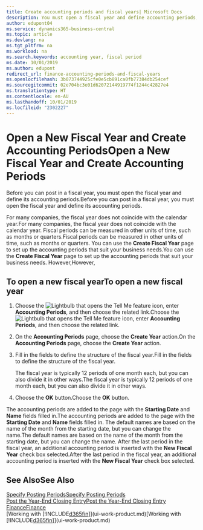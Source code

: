```yaml
---
title: Create accounting periods and fiscal years| Microsoft Docs
description: You must open a fiscal year and define accounting periods, before you can post in a fiscal year.
author: edupont04
ms.service: dynamics365-business-central
ms.topic: article
ms.devlang: na
ms.tgt_pltfrm: na
ms.workload: na
ms.search.keywords: accounting year, fiscal period
ms.date: 10/01/2019
ms.author: edupont
redirect_url: finance-accounting-periods-and-fiscal-years
ms.openlocfilehash: 3b073744925cfe0e5cb891ca0fb77384db254cef
ms.sourcegitcommit: 02e704bc3e01d62072144919774f1244c42827e4
ms.translationtype: HT
ms.contentlocale: en-AU
ms.lasthandoff: 10/01/2019
ms.locfileid: "2302227"
---
```

# <a name="open-a-new-fiscal-year-and-create-accounting-periods"></a><span data-ttu-id="5d986-103">Open a New Fiscal Year and Create Accounting Periods</span><span class="sxs-lookup"><span data-stu-id="5d986-103">Open a New Fiscal Year and Create Accounting Periods</span></span>
<span data-ttu-id="5d986-104">Before you can post in a fiscal year, you must open the fiscal year and define its accounting periods.</span><span class="sxs-lookup"><span data-stu-id="5d986-104">Before you can post in a fiscal year, you must open the fiscal year and define its accounting periods.</span></span>  

<span data-ttu-id="5d986-105">For many companies, the fiscal year does not coincide with the calendar year.</span><span class="sxs-lookup"><span data-stu-id="5d986-105">For many companies, the fiscal year does not coincide with the calendar year.</span></span> <span data-ttu-id="5d986-106">Fiscal periods can be measured in other units of time, such as months or quarters.</span><span class="sxs-lookup"><span data-stu-id="5d986-106">Fiscal periods can be measured in other units of time, such as months or quarters.</span></span> <span data-ttu-id="5d986-107">You can use the **Create Fiscal Year** page to set up the accounting periods that suit your business needs.</span><span class="sxs-lookup"><span data-stu-id="5d986-107">You can use the **Create Fiscal Year** page to set up the accounting periods that suit your business needs.</span></span> <span data-ttu-id="5d986-108">However,</span><span class="sxs-lookup"><span data-stu-id="5d986-108">However,</span></span>   

## <a name="to-open-a-new-fiscal-year"></a><span data-ttu-id="5d986-109">To open a new fiscal year</span><span class="sxs-lookup"><span data-stu-id="5d986-109">To open a new fiscal year</span></span>
1. <span data-ttu-id="5d986-110">Choose the ![Lightbulb that opens the Tell Me feature](media/ui-search/search_small.png "Tell me what you want to do") icon, enter **Accounting Periods**, and then choose the related link.</span><span class="sxs-lookup"><span data-stu-id="5d986-110">Choose the ![Lightbulb that opens the Tell Me feature](media/ui-search/search_small.png "Tell me what you want to do") icon, enter **Accounting Periods**, and then choose the related link.</span></span>
2. <span data-ttu-id="5d986-111">On the **Accounting Periods** page, choose the **Create Year** action.</span><span class="sxs-lookup"><span data-stu-id="5d986-111">On the **Accounting Periods** page, choose the **Create Year** action.</span></span>
3. <span data-ttu-id="5d986-112">Fill in the fields to define the structure of the fiscal year.</span><span class="sxs-lookup"><span data-stu-id="5d986-112">Fill in the fields to define the structure of the fiscal year.</span></span>

    <span data-ttu-id="5d986-113">The fiscal year is typically 12 periods of one month each, but you can also divide it in other ways.</span><span class="sxs-lookup"><span data-stu-id="5d986-113">The fiscal year is typically 12 periods of one month each, but you can also divide it in other ways.</span></span>
4. <span data-ttu-id="5d986-114">Choose the **OK** button.</span><span class="sxs-lookup"><span data-stu-id="5d986-114">Choose the **OK** button.</span></span>

<span data-ttu-id="5d986-115">The accounting periods are added to the page with the **Starting Date** and **Name** fields filled in.</span><span class="sxs-lookup"><span data-stu-id="5d986-115">The accounting periods are added to the page with the **Starting Date** and **Name** fields filled in.</span></span> <span data-ttu-id="5d986-116">The default names are based on the name of the month from the starting date, but you can change the name.</span><span class="sxs-lookup"><span data-stu-id="5d986-116">The default names are based on the name of the month from the starting date, but you can change the name.</span></span> <span data-ttu-id="5d986-117">After the last period in the fiscal year, an additional accounting period is inserted with the **New Fiscal Year** check box selected.</span><span class="sxs-lookup"><span data-stu-id="5d986-117">After the last period in the fiscal year, an additional accounting period is inserted with the **New Fiscal Year** check box selected.</span></span>  


## <a name="see-also"></a><span data-ttu-id="5d986-118">See Also</span><span class="sxs-lookup"><span data-stu-id="5d986-118">See Also</span></span>
[<span data-ttu-id="5d986-119">Specify Posting Periods</span><span class="sxs-lookup"><span data-stu-id="5d986-119">Specify Posting Periods</span></span>](finance-how-specify-posting-periods.md)  
[<span data-ttu-id="5d986-120">Post the Year-End Closing Entry</span><span class="sxs-lookup"><span data-stu-id="5d986-120">Post the Year-End Closing Entry</span></span>](year-how-post-year-end-close-entry.md)  
[<span data-ttu-id="5d986-121">Finance</span><span class="sxs-lookup"><span data-stu-id="5d986-121">Finance</span></span>](finance.md)  
<span data-ttu-id="5d986-122">[Working with [!INCLUDE[d365fin](includes/d365fin_md.md)]](ui-work-product.md)</span><span class="sxs-lookup"><span data-stu-id="5d986-122">[Working with [!INCLUDE[d365fin](includes/d365fin_md.md)]](ui-work-product.md)</span></span>
